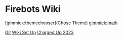 # Firebots Wiki

[gimmick:themechooser](Chose Theme)
[gimmick:math]()

[Git](git/git.md)
[Wiki Set Up](wiki-set-up/wiki-set-up.md)
[Charged Up 2023](charged-up-2023/charged-up-frc-season.md)
